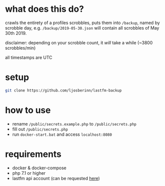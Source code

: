 # what does this do?
crawls the entirety of a profiles scrobbles, puts them into `/backup`, named by scrobble day, e.g. `/backup/2019-05-30.json` will contain all scrobbles of May 30th 2019.

disclaimer: depending on your scrobble count, it _will_ take a while (~3800 scrobbles/min)

all timestamps are UTC

# setup

```bash
git clone https://github.com/ljosberinn/lastfm-backup
```

# how to use
- rename `/public/secrets.example.php` to `/public/secrets.php`
- fill out `/public/secrets.php`
- run `docker-start.bat` and access `localhost:8080`

# requirements
- docker & docker-compose
- php 7.1 or higher
- lastfm api account (can be requested [here](https://last.fm/api))
